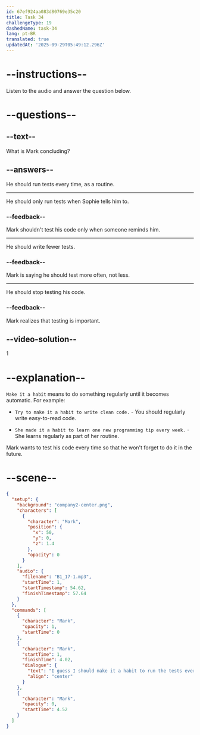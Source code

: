 ```yaml
---
id: 67ef924aa083d80769e35c20
title: Task 34
challengeType: 19
dashedName: task-34
lang: pt-BR
translated: true
updatedAt: '2025-09-29T05:49:12.296Z'
---
```


<!-- (audio) Mark: I guess I should make it a habit to run the tests every time. -->

# --instructions--

Listen to the audio and answer the question below.

# --questions--

## --text--

What is Mark concluding?

## --answers--

He should run tests every time, as a routine.

---

He should only run tests when Sophie tells him to.

### --feedback--

Mark shouldn't test his code only when someone reminds him.

---

He should write fewer tests.

### --feedback--

Mark is saying he should test more often, not less.

---

He should stop testing his code.

### --feedback--

Mark realizes that testing is important.

## --video-solution--

1

# --explanation--

`Make it a habit` means to do something regularly until it becomes automatic. For example:

- `Try to make it a habit to write clean code.` - You should regularly write easy-to-read code.

- `She made it a habit to learn one new programming tip every week.` - She learns regularly as part of her routine.

Mark wants to test his code every time so that he won't forget to do it in the future.

# --scene--

```json
{
  "setup": {
    "background": "company2-center.png",
    "characters": [
      {
        "character": "Mark",
        "position": {
          "x": 50,
          "y": 0,
          "z": 1.4
        },
        "opacity": 0
      }
    ],
    "audio": {
      "filename": "B1_17-1.mp3",
      "startTime": 1,
      "startTimestamp": 54.62,
      "finishTimestamp": 57.64
    }
  },
  "commands": [
    {
      "character": "Mark",
      "opacity": 1,
      "startTime": 0
    },
    {
      "character": "Mark",
      "startTime": 1,
      "finishTime": 4.02,
      "dialogue": {
        "text": "I guess I should make it a habit to run the tests every time.",
        "align": "center"
      }
    },
    {
      "character": "Mark",
      "opacity": 0,
      "startTime": 4.52
    }
  ]
}
```
